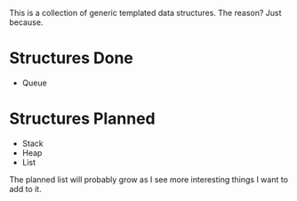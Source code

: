 This is a collection of generic templated data structures. The reason? Just because. 


Structures Done
====================
* Queue

Structures Planned
====================
* Stack
* Heap
* List


The planned list will probably grow as I see more interesting things I want to add to it. 